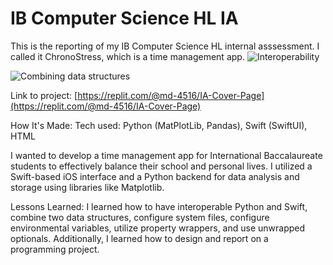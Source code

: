 # IB Computer Science HL IA

This is the reporting of my IB Computer Science HL internal asssessment. I called it ChronoStress, which is a time management app.
![Interoperability]("C:\Users\merin\Downloads\G_ML_classified.png")

![Combining data structures]("C:\Users\merin\Downloads\G_ML_hierarch.png")

Link to project: [https://replit.com/@md-4516/IA-Cover-Page](https://replit.com/@md-4516/IA-Cover-Page)

How It's Made:
Tech used: Python (MatPlotLib, Pandas), Swift (SwiftUI), HTML

I wanted to develop a time management app for International Baccalaureate students to effectively balance their school and personal lives. I utilized a Swift-based iOS interface and a Python backend for data analysis and storage using libraries like Matplotlib.

Lessons Learned:
I learned how to have interoperable Python and Swift, combine two data structures, configure system files, configure environmental variables, utilize property wrappers, and use unwrapped optionals. Additionally, I learned how to design and report on a programming project.
